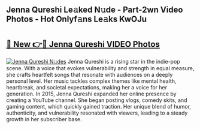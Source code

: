 ## Jenna Qureshi Le𝚊ked N𝚞de - Part-2wn Video Photos - Hot Onlyf𝚊ns Le𝚊ks KwOJu

# <h2><a href="http://ac11981.deff.icu/?id=Jenna+Qureshi">🔗 New 👉🔴 Jenna Qureshi VIDEO Photos</a></h2>

[![Jenna Qureshi N𝚞des](https://i.imgur.com/rIISA9y.gif)](http://ac11981.deff.icu/?id=Jenna+Qureshi)
Jenna Qureshi is a rising star in the indie-pop scene. With a voice that evokes vulnerability and strength in equal measure, she crafts heartfelt songs that resonate with audiences on a deeply personal level. Her music tackles complex themes like mental health, heartbreak, and societal expectations, making her a voice for her generation. In 2015, Jenna Qureshi expanded her online presence by creating a YouTube channel. She began posting vlogs, comedy skits, and gaming content, which quickly gained traction. Her unique blend of humor, authenticity, and vulnerability resonated with viewers, leading to a steady growth in her subscriber base.
